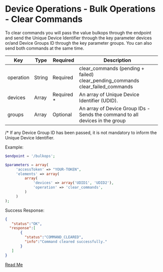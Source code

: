 
# Device Operations - Bulk Operations - Clear Commands

To clear commands you will pass the value bulkops through the endpoint and send the Unique Device Identifier through the key parameter devices or/and Device Groups ID through the key parameter groups. You can also send both commands at the same time.

Key | Type | Required | Description
|-|-|-|-|
operation | String | Required | clear_commands (pending + failed)</br>clear_pending_commands</br>clear_failed_commands
devices | Array | Required * | An array of Unique Device Identifier (UDID).
groups | Array | Optional | An array of Device Group IDs - Sends the command to all devices in the group

/* If any Device Group ID has been passed, it is not mandatory to inform the Unique Device Identifier.

Example:

```php
$endpoint = '/bulkops';

$parameters = array(
     'accessToken' => "YOUR-TOKEN",
     'elements' => array(
         array(
             'devices' => array('UDID1', 'UDID2'), 
             'operation' => 'clear_commands',
         )
     )
);
```

Success Response:

```json
{ 
   "status":"OK",
  "response":[ 
       { 
         "status":"COMMAND_CLEARED",
         "info":"Command cleared successfully."
       }
   ]
}
```

[Read Me](readme.md)
